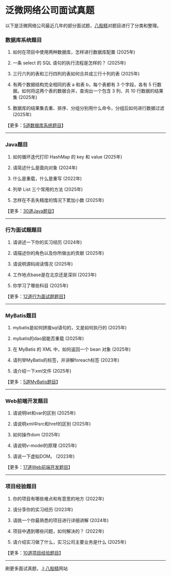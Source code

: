 # 泛微网络公司面试真题

以下是泛微网络公司最近几年的部分面试题，[八股精](https://www.bagujing.com)对题目进行了分类和整理。

### 数据库系统题目

1. 如何在项目中使用两种数据库，怎样进行数据库配置 (2025年) 

2. 一条 select 的 SQL 语句的执行流程是怎样的？ (2025年) 

3. 三行六列的表和三行四列的表如何合并成三行十列的表 (2025年) 

4. 有两个数据结构完全相同的表 a 和表 b，每个表都有 3 个字段，各有 5 行数据。如何将这两个表的数据合并，查询出一个包含 3 列、共 10 行数据的结果集 (2025年) 

5. 数据库的结果集去重、排序、分组分别用什么命令，分组后如何进行数据过滤 (2025年) 

【更多：[5道数据库系统题目](https://www.bagujing.com/companies)】


---

### Java题目

1. 如何循环迭代打印 HashMap 的 key 和 value (2025年) 

2. 请简述什么是面向对象 (2024年) 

3. 什么是重载，什么是重写 (2022年) 

4. 列举 List 三个常用的方法 (2025年) 

5. 怎样在不丢失精度的情况下累加小数 (2025年) 

【更多：[30道Java题目](https://www.bagujing.com/companies)】


---

### 行为面试题题目

1. 请讲述一下你的实习经历 (2024年) 

2. 请描述你的角色以及你所做出的贡献 (2025年) 

3. 请说明源码阅读情况 (2025年) 

4. 工作地点base是在北京还是深圳 (2023年) 

5. 你学习了哪些科目 (2025年) 

【更多：[12道行为面试题题目](https://www.bagujing.com/companies)】


---

### MyBatis题目

1. mybatis是如何拼接sql语句的，又是如何执行的 (2025年) 

2. mybatis的dao层能否重载 (2025年) 

3. 在 MyBatis 的 XML 中，如何返回一个 bean 对象 (2025年) 

4. 请列举MyBatis的标签，并讲解foreach标签 (2023年) 

5. 请介绍一下xml文件 (2025年) 

【更多：[5道MyBatis题目](https://www.bagujing.com/companies)】


---

### Web前端开发题目

1. 请说明let和var的区别 (2025年) 

2. 请说明xml中src和href的区别 (2025年) 

3. 如何操作dom (2025年) 

4. 请说明v-model的原理 (2025年) 

5. 请说一下虚拟DOM。 (2023年) 

【更多：[17道Web前端开发题目](https://www.bagujing.com/companies)】


---

### 项目经验题目

1. 你的项目有哪些难点和有意思的地方 (2022年) 

2. 请分享你的实习经历 (2023年) 

3. 请挑一个你最熟悉的项目进行详细讲解 (2024年) 

4. 项目中遇到哪些问题，如何解决的？ (2022年) 

5. 请介绍实习做了什么，实习公司主要业务是什么 (2025年) 

【更多：[10道项目经验题目](https://www.bagujing.com/companies)】


---

刷更多面试真题，上[八股精](https://www.bagujing.com)网站
